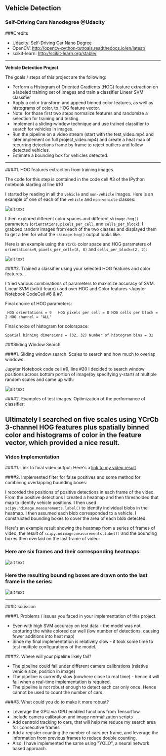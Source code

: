## Vehicle Detection
### Self-Driving Cars Nanodegree @Udacity

###Credits

- Udacity: Self-Driving Car Nano Degree
- OpenCV: http://opencv-python-tutroals.readthedocs.io/en/latest/
- scikit-learn: http://scikit-learn.org/stable/

---

**Vehicle Detection Project**

The goals / steps of this project are the following:

* Perform a Histogram of Oriented Gradients (HOG) feature extraction on a labeled training set of images and train a classifier Linear SVM classifier
* Apply a color transform and append binned color features, as well as histograms of color, to HOG feature vector.
* Note: for those first two steps normalize features and randomize a selection for training and testing.
* Implement a sliding-window technique and use trained classifier to search for vehicles in images.
* Run the pipeline on a video stream (start with the test_video.mp4 and later implement on full project_video.mp4) and create a heat map of recurring detections frame by frame to reject outliers and follow detected vehicles.
* Estimate a bounding box for vehicles detected.

[//]: # (Image References)
[image1]: ./examples/car_not_car.png
[image2]: ./examples/HOG_example.png
[image3]: ./examples/sliding_windows.png
[image4]: ./examples/sliding_window.jpg
[image5]: ./examples/bboxes_and_heat.png
[image6]: ./examples/labels_map.png
[image7]: ./examples/result.png
[video1]: ./project_video.mp4

---

####1. HOG features extraction from training images.

The code for this step is contained in the code cell #3 of the IPython notebook starting at line #10

I started by reading in all the `vehicle` and `non-vehicle` images.  Here is an example of one of each of the `vehicle` and `non-vehicle` classes:

![alt text][image1]

I then explored different color spaces and different `skimage.hog()` parameters (`orientations`, `pixels_per_cell`, and `cells_per_block`).  I grabbed random images from each of the two classes and displayed them to get a feel for what the `skimage.hog()` output looks like.

Here is an example using the `YCrCb` color space and HOG parameters of `orientations=9`, `pixels_per_cell=(8, 8)` and `cells_per_block=(2, 2)`:


![alt text][image2]

####2. Trained a classifier using your selected HOG features and color features...

I tried various combinations of parameters to maximize accuracy of SVM. Linear SVM (scikit-learn) used over HOG and Color features -Jupyter Notebook CodeCell #6 & #7.

  Final choice of HOG parameters:

  ` HOG orientations = 9  
    HOG pixels per cell = 8
    HOG cells per block = 2
    HOG channel = "ALL"`

  Final choice of histogram for colorspace:

  `Spatial binning dimensions = (32, 32)
   Number of histogram bins = 32`

###Sliding Window Search

####1. Sliding window search.  Scales to search and how much to overlap windows:

Jupyter Notebook code cell #9, line #20
I decided to search window positions across bottom portion of image(by specifying y-start) at multiple random scales and came up with:

![alt text][image3]

####2. Examples of test images.  Optimization of the performance of classifier:

Ultimately I searched on five scales using YCrCb 3-channel HOG features plus spatially binned color and histograms of color in the feature vector, which provided a nice result.
---

### Video Implementation

####1. Link to final video output:
Here's a [link to my video result](./project_video__marked_result.mp4)

####2. Implemented filter for false positives and some method for combining overlapping bounding boxes:

I recorded the positions of positive detections in each frame of the video.  From the positive detections I created a heatmap and then thresholded that map to identify vehicle positions.  I then used `scipy.ndimage.measurements.label()` to identify individual blobs in the heatmap.  I then assumed each blob corresponded to a vehicle.  I constructed bounding boxes to cover the area of each blob detected.  

Here's an example result showing the heatmap from a series of frames of video, the result of `scipy.ndimage.measurements.label()` and the bounding boxes then overlaid on the last frame of video:

### Here are six frames and their corresponding heatmaps:

![alt text][image5]

### Here the resulting bounding boxes are drawn onto the last frame in the series:
![alt text][image7]



---

###Discussion

####1. Problems / issues you faced in your implementation of this project.  
- Even with high SVM accuracy on test data - the model was not capturing the white colored car well (low number of detections, causing fewer additions into heat map)
- Since my final implementation is relatively slow - it took some time to test multiple configurations of the model.

####2. Where will your pipeline likely fail?  
- The pipeline could fail under different camera calibrations (relative vehicle size, position in image)
- The pipeline is currently slow (nowhere close to real time) - hence it will fail when a real-time implementation is required.
- The pipeline is not robust enough to detect each car only once. Hence cannot be used to count the number of cars.

####3. What could you do to make it more robust?
- Leverage the GPU via GPU enabled functions from Tensorflow.
- Include camera calibration and image normalization scripts
- Add centroid tracking to cars, that will help me reduce my search area for consecutive frames
- Add a register counting the number of cars per frame, and leverage the information from previous frames to reduce double counting.
- Also, I have implemented the same using "YOLO", a neural network based approach.
